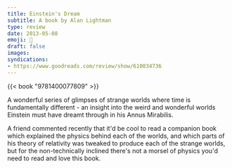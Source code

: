 ```yaml
---
title: Einstein's Dream
subtitle: A book by Alan Lightman
type: review
date: 2013-05-08
emoji: 📖
draft: false
images:
syndications:
- https://www.goodreads.com/review/show/610034736
---
```


{{< book "9781400077809" >}}

A wonderful series of glimpses of strange worlds where time is fundamentally different - an insight into the weird and wonderful worlds Einstein must have dreamt through in his Annus Mirabilis.

A friend commented recently that it'd be cool to read a companion book which explained the physics behind each of the worlds, and which parts of his theory of relativity was tweaked to produce each of the strange worlds, but for the non-technically inclined there's not a morsel of physics you'd need to read and love this book.
